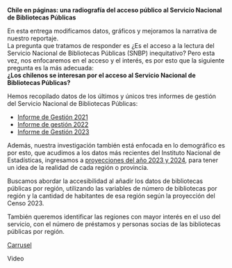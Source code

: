 **Chile en páginas: una radiografía del acceso público al Servicio Nacional de Bibliotecas Públicas**

En esta entrega modificamos datos, gráficos y mejoramos la narrativa de nuestro reportaje.  
La pregunta que tratamos de responder es ¿Es el acceso a la lectura del Servicio Nacional de Bibliotecas Públicas (SNBP) inequitativo? Pero esta vez, nos enfocaremos en el acceso y el interés, es por esto que la siguiente pregunta es la más adecuada:  
**¿Los chilenos se interesan por el acceso al Servicio Nacional de Bibliotecas Públicas?**

Hemos recopilado datos de los últimos y únicos tres informes de gestión del Servicio Nacional de Bibliotecas Públicas:

* [Informe de Gestión 2021](https://www.bibliotecaspublicas.gob.cl/sites/www.bibliotecaspublicas.gob.cl/files/2022-04/SNBP_informe2021_VF.pdf)  
* [Informe de gestión 2022](https://www.bibliotecaspublicas.gob.cl/sites/www.bibliotecaspublicas.gob.cl/files/2023-04/SNBP_informe2022_1503_0.pdf)  
* [Informe de Gestión 2023](https://www.bibliotecaspublicas.gob.cl/sites/www.bibliotecaspublicas.gob.cl/files/2024-04/SNBP_informe2023_final.pdf)


Además, nuestra investigación también está enfocada en lo demográfico es por esto, que acudimos a los datos más recientes del Instituto Nacional de Estadísticas, ingresamos a [proyecciones del año 2023 y 2024](https://www.ine.gob.cl/docs/default-source/proyecciones-de-poblacion/cuadros-estadisticos/base-2017/ine_estimaciones-y-proyecciones-2002-2035_base-2017_region_area_tabulados.xlsx?sfvrsn=e9bd6edf_6), para tener un idea de la realidad de cada región o provincia. 

Buscamos abordar la accesibilidad al añadir los datos de bibliotecas públicas por región, utilizando las variables de número de bibliotecas por región y la cantidad de habitantes de esa región según la proyección del Censo 2023\.

También queremos identificar las regiones con mayor interés en el uso del servicio, con el número de préstamos y personas socias de las bibliotecas públicas por región.

[Carrusel](https://www.canva.com/design/DAGX3tyivSE/URTzsHfTZCgqudU3IuB1Gw/edit?utm_content=DAGX3tyivSE&utm_campaign=designshare&utm_medium=link2&utm_source=sharebutton) 

Video  
